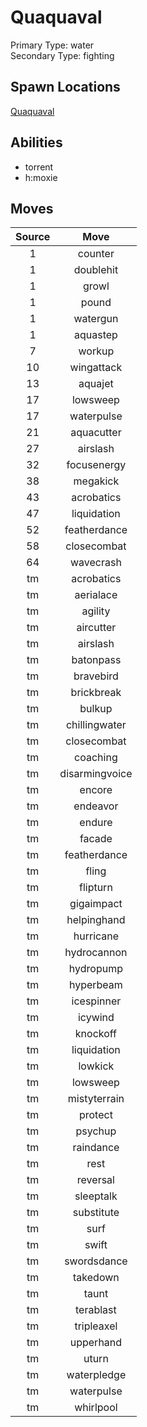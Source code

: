 # Quaquaval  
Primary Type: water  
Secondary Type: fighting  
  
## Spawn Locations  
[Quaquaval](/data/spawn_presets/quaquaval.md)  
  
## Abilities  
  * torrent
  * h:moxie
  
  
## Moves  
  
| Source | Move |  
|:---:|:---:|  
| 1 | counter |  
| 1 | doublehit |  
| 1 | growl |  
| 1 | pound |  
| 1 | watergun |  
| 1 | aquastep |  
| 7 | workup |  
| 10 | wingattack |  
| 13 | aquajet |  
| 17 | lowsweep |  
| 17 | waterpulse |  
| 21 | aquacutter |  
| 27 | airslash |  
| 32 | focusenergy |  
| 38 | megakick |  
| 43 | acrobatics |  
| 47 | liquidation |  
| 52 | featherdance |  
| 58 | closecombat |  
| 64 | wavecrash |  
| tm | acrobatics |  
| tm | aerialace |  
| tm | agility |  
| tm | aircutter |  
| tm | airslash |  
| tm | batonpass |  
| tm | bravebird |  
| tm | brickbreak |  
| tm | bulkup |  
| tm | chillingwater |  
| tm | closecombat |  
| tm | coaching |  
| tm | disarmingvoice |  
| tm | encore |  
| tm | endeavor |  
| tm | endure |  
| tm | facade |  
| tm | featherdance |  
| tm | fling |  
| tm | flipturn |  
| tm | gigaimpact |  
| tm | helpinghand |  
| tm | hurricane |  
| tm | hydrocannon |  
| tm | hydropump |  
| tm | hyperbeam |  
| tm | icespinner |  
| tm | icywind |  
| tm | knockoff |  
| tm | liquidation |  
| tm | lowkick |  
| tm | lowsweep |  
| tm | mistyterrain |  
| tm | protect |  
| tm | psychup |  
| tm | raindance |  
| tm | rest |  
| tm | reversal |  
| tm | sleeptalk |  
| tm | substitute |  
| tm | surf |  
| tm | swift |  
| tm | swordsdance |  
| tm | takedown |  
| tm | taunt |  
| tm | terablast |  
| tm | tripleaxel |  
| tm | upperhand |  
| tm | uturn |  
| tm | waterpledge |  
| tm | waterpulse |  
| tm | whirlpool |  
  
